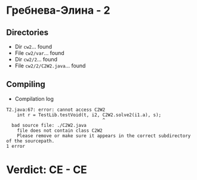 # Гребнева-Элина - 2
## Directories
- Dir `cw2`... found
- File `cw2/var`... found
- Dir `cw2/2`... found
- File `cw2/2/C2W2.java`... found
## Compiling
- Compilation log
```
T2.java:67: error: cannot access C2W2
    int r = TestLib.testVoid(t, i2, C2W2.solve2(i1.a), s);
                                    ^
  bad source file: ./C2W2.java
    file does not contain class C2W2
    Please remove or make sure it appears in the correct subdirectory of the sourcepath.
1 error

```
# Verdict: **CE** - CE
